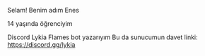 Selam! Benim adım Enes

14 yaşında öğrenciyim

Discord Lykia Flames bot yazarıyım
Bu da sunucumun davet linki: https://discord.gg/lykia
